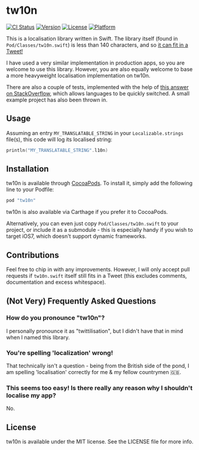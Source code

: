# tw10n

[![CI Status](http://img.shields.io/travis/simonrice/tw10n.svg?style=flat)](https://travis-ci.org/simonrice/tw10n)
[![Version](https://img.shields.io/cocoapods/v/tw10n.svg?style=flat)](http://cocoapods.org/pods/tw10n)
[![License](https://img.shields.io/cocoapods/l/tw10n.svg?style=flat)](http://cocoapods.org/pods/tw10n)
[![Platform](https://img.shields.io/cocoapods/p/tw10n.svg?style=flat)](http://cocoapods.org/pods/tw10n)

This is a localisation library written in Swift.  The library itself (found in `Pod/Classes/tw10n.swift`) is less than 140 characters, and so [it can fit in a Tweet!](https://twitter.com/_SimonRice/status/627368367268171776)

I have used a very similar implementation in production apps, so you are welcome to use this library.  However, you are also equally welcome to base a more heavyweight localisation implementation on tw10n.

There are also a couple of tests, implemented with the help of [this answer on StackOverflow](http://stackoverflow.com/a/20257557), which allows languages to be quickly switched.  A small example project has also been thrown in.

## Usage

Assuming an entry `MY_TRANSLATABLE_STRING` in your `Localizable.strings` file(s), this code will log its localised string:

```swift
println("MY_TRANSLATABLE_STRING".l10n)
```

## Installation

tw10n is available through [CocoaPods](http://cocoapods.org). To install
it, simply add the following line to your Podfile:

```ruby
pod "tw10n"
```

tw10n is also available via Carthage if you prefer it to CocoaPods.

Alternatively, you can even just copy `Pod/Classes/tw10n.swift` to your project, or include it as a submodule - this is especially handy if you wish to target iOS7, which doesn't support dynamic frameworks.

## Contributions

Feel free to chip in with any improvements.  However, I will only accept pull requests if `tw10n.swift` itself still fits in a Tweet (this excludes comments, documentation and excess whitespace).

## (Not Very) Frequently Asked Questions

### How do you pronounce "tw10n"?

I personally pronounce it as "twittilisation", but I didn't have that in mind when I named this library.

### You're spelling 'localization' wrong!

That technically isn't a question - being from the British side of the pond, I am spelling 'localisation' correctly for me & my fellow countrymen 🇬🇧.

### This seems too easy!  Is there really any reason why I shouldn't localise my app?

No.

## License

tw10n is available under the MIT license. See the LICENSE file for more info.